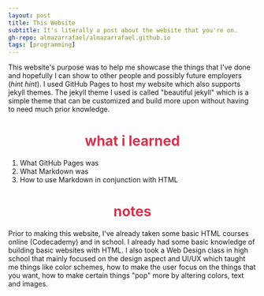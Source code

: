 ```yaml
---
layout: post
title: This Website
subtitle: It's literally a post about the website that you're on.
gh-repo: almazarrafael/almazarrafael.github.io
tags: [programming]
---
```

This website's purpose was to help me showcase the things that I've done and hopefully I can show to other people and possibly future employers (*hint hint*). I used GitHub Pages to host my website which also supports jekyll themes. The jekyll theme I used is called "beautiful jekyll" which is a simple theme that can be customized and build more upon without having to need much prior knowledge.

<h1> <center> <font color="#DB324D"> what i learned </font> </center> </h1>

1. What GitHub Pages was
2. What Markdown was
3. How to use Markdown in conjunction with HTML

<h1> <center> <font color="#DB324D"> notes </font> </center> </h1>

Prior to making this website, I've already taken some basic HTML courses online (Codecademy) and in school. I already had some basic knowledge of building basic websites with HTML. I also took a Web Design class in high school that mainly focused on the design aspect and UI/UX which taught me things like color schemes, how to make the user focus on the things that you want, how to make certain things "pop" more by altering colors, text and images.
